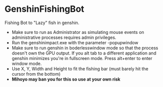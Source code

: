 # GenshinFishingBot
Fishing Bot to "Lazy" fish in genshin.  
- Make sure to run as Administrator as simulating mouse events on administrative processes requires admin privileges.  
- Run the genshinimpact.exe with the parameter -popupwindow
- Make sure to run genshin in boderlesswindow mode so that the process doesn't own the GPU output. If you alt tab to a different application and genshin minimizes you're in fullscreen mode. Press alt+enter to enter window mode. 
- Use X, Y, Width and Height to fit the fishing bar (must barely hit the cursor from the bottom)
- **Mihoyo may ban you for this so use at your own risk**
